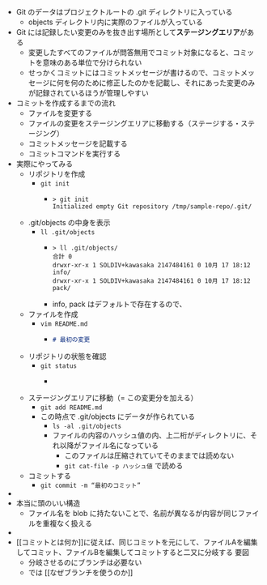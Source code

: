- Git のデータはプロジェクトルートの .git ディレクトリに入っている
	- objects ディレクトリ内に実際のファイルが入っている
- Git には記録したい変更のみを抜き出す場所として**ステージングエリア**がある
	- 変更したすべてのファイルが問答無用でコミット対象になると、コミットを意味のある単位で分けられない
	- せっかくコミットにはコミットメッセージが書けるので、コミットメッセージに何を何のために修正したのかを記載し、それにあった変更のみが記録されているほうが管理しやすい
- コミットを作成するまでの流れ
	- ファイルを変更する
	- ファイルの変更をステージングエリアに移動する（ステージする・ステージング）
	- コミットメッセージを記載する
	- コミットコマンドを実行する
- 実際にやってみる
	- リポジトリを作成
		- `git init`
			- ```
			  > git init
			  Initialized empty Git repository /tmp/sample-repo/.git/
			  ```
	- .git/objects の中身を表示
		- `ll .git/objects`
			- ```
			  > ll .git/objects/
			  合計 0
			  drwxr-xr-x 1 SOLDIV+kawasaka 2147484161 0 10月 17 18:12 info/
			  drwxr-xr-x 1 SOLDIV+kawasaka 2147484161 0 10月 17 18:12 pack/
			  ```
			- info, pack はデフォルトで存在するので、
	- ファイルを作成
		- `vim README.md`
			- ```markdown
			  # 最初の変更
			  ```
	- リポジトリの状態を確認
		- `git status`
			- ```
			  ```
	- ステージングエリアに移動（= この変更分を加える）
		- `git add README.md`
		- この時点で .git/objects にデータが作られている
			- `ls -al .git/objects`
			- ファイルの内容のハッシュ値の内、上二桁がディレクトリに、それ以降がファイル名になっている
				- このファイルは圧縮されていてそのままでは読めない
				- `git cat-file -p ハッシュ値` で読める
	- コミットする
		- `git commit -m “最初のコミット”`
-
- 本当に頭のいい構造
	- ファイル名を blob に持たないことで、名前が異なるが内容が同じファイルを重複なく扱える
-
- [[コミットとは何か]]に従えば、同じコミットを元にして、ファイルAを編集してコミット、ファイルBを編集してコミットすると二又に分岐する
  要図
	- 分岐させるのにブランチは必要ない
	- では [[なぜブランチを使うのか]]